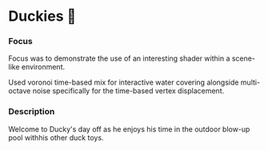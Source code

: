 # Duckies 🦆

### Focus

Focus was to demonstrate the use of an interesting shader within a scene-like environment.

Used voronoi time-based mix for interactive water covering alongside multi-octave noise specifically for the time-based vertex displacement.

### Description

Welcome to Ducky's day off as he enjoys his time in the outdoor blow-up pool withhis other duck toys.
